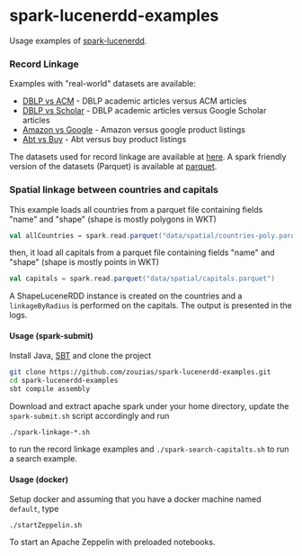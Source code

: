 # spark-lucenerdd-examples

Usage examples of [spark-lucenerdd](https://github.com/zouzias/spark-lucenerdd).

### Record Linkage

Examples with "real-world" datasets are available:

* [DBLP vs ACM](https://github.com/zouzias/spark-lucenerdd-examples/blob/master/src/main/scala/org/zouzias/spark/lucenerdd/examples/linkage/LinkageACMvsDBLP.scala) - DBLP academic articles versus ACM articles
* [DBLP vs Scholar](https://github.com/zouzias/spark-lucenerdd-examples/blob/master/src/main/scala/org/zouzias/spark/lucenerdd/examples/linkage/LinkageScholarvsDBLP.scala) - DBLP academic articles versus Google Scholar articles
* [Amazon vs Google](https://github.com/zouzias/spark-lucenerdd-examples/blob/master/src/main/scala/org/zouzias/spark/lucenerdd/examples/linkage/LinkageGooglevsAmazon.scala) - Amazon versus google product listings
* [Abt vs Buy](https://github.com/zouzias/spark-lucenerdd-examples/blob/master/src/main/scala/org/zouzias/spark/lucenerdd/examples/linkage/LinkageAbtvsBuy.scala) - Abt versus buy product listings

The datasets used for record linkage are
available at [here](http://dbs.uni-leipzig.de/en/research/projects/object_matching/fever/benchmark_datasets_for_entity_resolution). A spark friendly version of the datasets (Parquet) is available at [parquet](https://github.com/zouzias/spark-lucenerdd-examples/tree/master/data). 

### Spatial linkage between countries and capitals

This example loads all countries from a parquet file containing fields "name" and "shape" (shape is mostly polygons in WKT)

```scala
val allCountries = spark.read.parquet("data/spatial/countries-poly.parquet")
```
then, it load all capitals from a parquet file containing fields "name" and "shape" (shape is mostly points in WKT)

```scala
val capitals = spark.read.parquet("data/spatial/capitals.parquet")
```

A ShapeLuceneRDD instance is created on the countries and a `linkageByRadius` is performed on the capitals. The output is presented in the logs.

#### Usage (spark-submit)

Install Java, [SBT](http://www.scala-sbt.org) and clone the project

```bash
git clone https://github.com/zouzias/spark-lucenerdd-examples.git
cd spark-lucenerdd-examples
sbt compile assembly
```

Download and extract apache spark under your home directory, update the `spark-submit.sh` script accordingly and run

```
./spark-linkage-*.sh
```

to run the record linkage examples and `./spark-search-capitalts.sh` to run a search example.

#### Usage (docker)

Setup docker and  assuming that you have a docker machine named `default`, type

```
./startZeppelin.sh
```
To start an Apache Zeppelin with preloaded notebooks.
